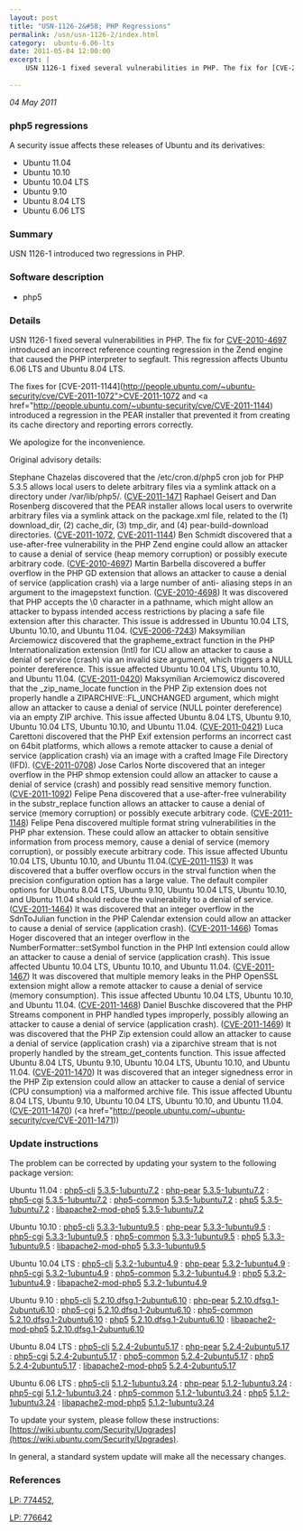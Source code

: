 ```yaml
---
layout: post
title: "USN-1126-2&#58; PHP Regressions"
permalink: /usn/usn-1126-2/index.html
category:  ubuntu-6.06-lts
date: 2011-05-04 12:00:00
excerpt: |
    USN 1126-1 fixed several vulnerabilities in PHP. The fix for [CVE-2010-4697](http://people.ubuntu.com/~ubuntu-security/cve/CVE-2010-4697) introduced an incorrect reference counting regression in the Zend engine that caused the PHP interpreter to segfault. This regression affects Ubuntu 6.06 LTS and Ubuntu 8.04 LTS.
    
--- 
```

 
 

*04 May 2011*

### php5 regressions

A security issue affects these releases of Ubuntu and its derivatives:

* Ubuntu 11.04
* Ubuntu 10.10
* Ubuntu 10.04 LTS
* Ubuntu 9.10
* Ubuntu 8.04 LTS
* Ubuntu 6.06 LTS

### Summary

USN 1126-1 introduced two regressions in PHP. 

### Software description

* php5 

### Details

USN 1126-1 fixed several vulnerabilities in PHP. The fix for [CVE-2010-4697](http://people.ubuntu.com/~ubuntu-security/cve/CVE-2010-4697) introduced an incorrect reference counting regression in the Zend engine that caused the PHP interpreter to segfault. This regression affects Ubuntu 6.06 LTS and Ubuntu 8.04 LTS.

The fixes for [CVE-2011-1144](http://people.ubuntu.com/~ubuntu-security/cve/CVE-2011-1072">CVE-2011-1072</a> and <a href="http://people.ubuntu.com/~ubuntu-security/cve/CVE-2011-1144) introduced a regression in the PEAR installer that prevented it from creating its cache directory and reporting errors correctly.

We apologize for the inconvenience.

Original advisory details:

 Stephane Chazelas discovered that the /etc/cron.d/php5 cron job for PHP 5.3.5 allows local users to delete arbitrary files via a symlink attack on a directory under /var/lib/php5/. ([CVE-2011-1471](http://people.ubuntu.com/~ubuntu-security/cve/CVE-2011-0441">CVE-2011-0441</a>) Raphael Geisert and Dan Rosenberg discovered that the PEAR installer allows local users to overwrite arbitrary files via a symlink attack on the package.xml file, related to the (1) download_dir, (2) cache_dir, (3) tmp_dir, and (4) pear-build-download directories. (<a href="http://people.ubuntu.com/~ubuntu-security/cve/CVE-2011-1072">CVE-2011-1072</a>, <a href="http://people.ubuntu.com/~ubuntu-security/cve/CVE-2011-1144">CVE-2011-1144</a>) Ben Schmidt discovered that a use-after-free vulnerability in the PHP Zend engine could allow an attacker to cause a denial of service (heap memory corruption) or possibly execute arbitrary code. (<a href="http://people.ubuntu.com/~ubuntu-security/cve/CVE-2010-4697">CVE-2010-4697</a>) Martin Barbella discovered a buffer overflow in the PHP GD extension that allows an attacker to cause a denial of service (application crash) via a large number of anti- aliasing steps in an argument to the imagepstext function. (<a href="http://people.ubuntu.com/~ubuntu-security/cve/CVE-2010-4698">CVE-2010-4698</a>) It was discovered that PHP accepts the \0 character in a pathname, which might allow an attacker to bypass intended access restrictions by placing a safe file extension after this character. This issue is addressed in Ubuntu 10.04 LTS, Ubuntu 10.10, and Ubuntu 11.04. (<a href="http://people.ubuntu.com/~ubuntu-security/cve/CVE-2006-7243">CVE-2006-7243</a>) Maksymilian Arciemowicz discovered that the grapheme_extract function in the PHP Internationalization extension (Intl) for ICU allow an attacker to cause a denial of service (crash) via an invalid size argument, which triggers a NULL pointer dereference. This issue affected Ubuntu 10.04 LTS, Ubuntu 10.10, and Ubuntu 11.04. (<a href="http://people.ubuntu.com/~ubuntu-security/cve/CVE-2011-0420">CVE-2011-0420</a>) Maksymilian Arciemowicz discovered that the _zip_name_locate function in the PHP Zip extension does not properly handle a ZIPARCHIVE::FL_UNCHANGED argument, which might allow an attacker to cause a denial of service (NULL pointer dereference) via an empty ZIP archive. This issue affected Ubuntu 8.04 LTS, Ubuntu 9.10, Ubuntu 10.04 LTS, Ubuntu 10.10, and Ubuntu 11.04. (<a href="http://people.ubuntu.com/~ubuntu-security/cve/CVE-2011-0421">CVE-2011-0421</a>) Luca Carettoni discovered that the PHP Exif extension performs an incorrect cast on 64bit platforms, which allows a remote attacker to cause a denial of service (application crash) via an image with a crafted Image File Directory (IFD). (<a href="http://people.ubuntu.com/~ubuntu-security/cve/CVE-2011-0708">CVE-2011-0708</a>) Jose Carlos Norte discovered that an integer overflow in the PHP shmop extension could allow an attacker to cause a denial of service (crash) and possibly read sensitive memory function. (<a href="http://people.ubuntu.com/~ubuntu-security/cve/CVE-2011-1092">CVE-2011-1092</a>) Felipe Pena discovered that a use-after-free vulnerability in the substr_replace function allows an attacker to cause a denial of service (memory corruption) or possibly execute arbitrary code. (<a href="http://people.ubuntu.com/~ubuntu-security/cve/CVE-2011-1148">CVE-2011-1148</a>) Felipe Pena discovered multiple format string vulnerabilities in the PHP phar extension. These could allow an attacker to obtain sensitive information from process memory, cause a denial of service (memory corruption), or possibly execute arbitrary code. This issue affected Ubuntu 10.04 LTS, Ubuntu 10.10, and Ubuntu 11.04.(<a href="http://people.ubuntu.com/~ubuntu-security/cve/CVE-2011-1153">CVE-2011-1153</a>) It was discovered that a buffer overflow occurs in the strval function when the precision configuration option has a large value. The default compiler options for Ubuntu 8.04 LTS, Ubuntu 9.10, Ubuntu 10.04 LTS, Ubuntu 10.10, and Ubuntu 11.04 should reduce the vulnerability to a denial of service. (<a href="http://people.ubuntu.com/~ubuntu-security/cve/CVE-2011-1464">CVE-2011-1464</a>) It was discovered that an integer overflow in the SdnToJulian function in the PHP Calendar extension could allow an attacker to cause a denial of service (application crash). (<a href="http://people.ubuntu.com/~ubuntu-security/cve/CVE-2011-1466">CVE-2011-1466</a>) Tomas Hoger discovered that an integer overflow in the NumberFormatter::setSymbol function in the PHP Intl extension could allow an attacker to cause a denial of service (application crash). This issue affected Ubuntu 10.04 LTS, Ubuntu 10.10, and Ubuntu 11.04. (<a href="http://people.ubuntu.com/~ubuntu-security/cve/CVE-2011-1467">CVE-2011-1467</a>) It was discovered that multiple memory leaks in the PHP OpenSSL extension might allow a remote attacker to cause a denial of service (memory consumption). This issue affected Ubuntu 10.04 LTS, Ubuntu 10.10, and Ubuntu 11.04. (<a href="http://people.ubuntu.com/~ubuntu-security/cve/CVE-2011-1468">CVE-2011-1468</a>) Daniel Buschke discovered that the PHP Streams component in PHP handled types improperly, possibly allowing an attacker to cause a denial of service (application crash). (<a href="http://people.ubuntu.com/~ubuntu-security/cve/CVE-2011-1469">CVE-2011-1469</a>) It was discovered that the PHP Zip extension could allow an attacker to cause a denial of service (application crash) via a ziparchive stream that is not properly handled by the stream_get_contents function. This issue affected Ubuntu 8.04 LTS, Ubuntu 9.10, Ubuntu 10.04 LTS, Ubuntu 10.10, and Ubuntu 11.04. (<a href="http://people.ubuntu.com/~ubuntu-security/cve/CVE-2011-1470">CVE-2011-1470</a>) It was discovered that an integer signedness error in the PHP Zip extension could allow an attacker to cause a denial of service (CPU consumption) via a malformed archive file. This issue affected Ubuntu 8.04 LTS, Ubuntu 9.10, Ubuntu 10.04 LTS, Ubuntu 10.10, and Ubuntu 11.04. (<a href="http://people.ubuntu.com/~ubuntu-security/cve/CVE-2011-1470">CVE-2011-1470</a>) (<a href="http://people.ubuntu.com/~ubuntu-security/cve/CVE-2011-1471)) 

### Update instructions

The problem can be corrected by updating your system to the following package version:

Ubuntu 11.04
 : [php5-cli](https://launchpad.net/ubuntu/+source/php5) <span> [5.3.5-1ubuntu7.2](https://launchpad.net/ubuntu/+source/php5/5.3.5-1ubuntu7.2) </span> 
 : [php-pear](https://launchpad.net/ubuntu/+source/php5) <span> [5.3.5-1ubuntu7.2](https://launchpad.net/ubuntu/+source/php5/5.3.5-1ubuntu7.2) </span> 
 : [php5-cgi](https://launchpad.net/ubuntu/+source/php5) <span> [5.3.5-1ubuntu7.2](https://launchpad.net/ubuntu/+source/php5/5.3.5-1ubuntu7.2) </span> 
 : [php5-common](https://launchpad.net/ubuntu/+source/php5) <span> [5.3.5-1ubuntu7.2](https://launchpad.net/ubuntu/+source/php5/5.3.5-1ubuntu7.2) </span> 
 : [php5](https://launchpad.net/ubuntu/+source/php5) <span> [5.3.5-1ubuntu7.2](https://launchpad.net/ubuntu/+source/php5/5.3.5-1ubuntu7.2) </span> 
 : [libapache2-mod-php5](https://launchpad.net/ubuntu/+source/php5) <span> [5.3.5-1ubuntu7.2](https://launchpad.net/ubuntu/+source/php5/5.3.5-1ubuntu7.2) </span> 

Ubuntu 10.10
 : [php5-cli](https://launchpad.net/ubuntu/+source/php5) <span> [5.3.3-1ubuntu9.5](https://launchpad.net/ubuntu/+source/php5/5.3.3-1ubuntu9.5) </span> 
 : [php-pear](https://launchpad.net/ubuntu/+source/php5) <span> [5.3.3-1ubuntu9.5](https://launchpad.net/ubuntu/+source/php5/5.3.3-1ubuntu9.5) </span> 
 : [php5-cgi](https://launchpad.net/ubuntu/+source/php5) <span> [5.3.3-1ubuntu9.5](https://launchpad.net/ubuntu/+source/php5/5.3.3-1ubuntu9.5) </span> 
 : [php5-common](https://launchpad.net/ubuntu/+source/php5) <span> [5.3.3-1ubuntu9.5](https://launchpad.net/ubuntu/+source/php5/5.3.3-1ubuntu9.5) </span> 
 : [php5](https://launchpad.net/ubuntu/+source/php5) <span> [5.3.3-1ubuntu9.5](https://launchpad.net/ubuntu/+source/php5/5.3.3-1ubuntu9.5) </span> 
 : [libapache2-mod-php5](https://launchpad.net/ubuntu/+source/php5) <span> [5.3.3-1ubuntu9.5](https://launchpad.net/ubuntu/+source/php5/5.3.3-1ubuntu9.5) </span> 

Ubuntu 10.04 LTS
 : [php5-cli](https://launchpad.net/ubuntu/+source/php5) <span> [5.3.2-1ubuntu4.9](https://launchpad.net/ubuntu/+source/php5/5.3.2-1ubuntu4.9) </span> 
 : [php-pear](https://launchpad.net/ubuntu/+source/php5) <span> [5.3.2-1ubuntu4.9](https://launchpad.net/ubuntu/+source/php5/5.3.2-1ubuntu4.9) </span> 
 : [php5-cgi](https://launchpad.net/ubuntu/+source/php5) <span> [5.3.2-1ubuntu4.9](https://launchpad.net/ubuntu/+source/php5/5.3.2-1ubuntu4.9) </span> 
 : [php5-common](https://launchpad.net/ubuntu/+source/php5) <span> [5.3.2-1ubuntu4.9](https://launchpad.net/ubuntu/+source/php5/5.3.2-1ubuntu4.9) </span> 
 : [php5](https://launchpad.net/ubuntu/+source/php5) <span> [5.3.2-1ubuntu4.9](https://launchpad.net/ubuntu/+source/php5/5.3.2-1ubuntu4.9) </span> 
 : [libapache2-mod-php5](https://launchpad.net/ubuntu/+source/php5) <span> [5.3.2-1ubuntu4.9](https://launchpad.net/ubuntu/+source/php5/5.3.2-1ubuntu4.9) </span> 

Ubuntu 9.10
 : [php5-cli](https://launchpad.net/ubuntu/+source/php5) <span> [5.2.10.dfsg.1-2ubuntu6.10](https://launchpad.net/ubuntu/+source/php5/5.2.10.dfsg.1-2ubuntu6.10) </span> 
 : [php-pear](https://launchpad.net/ubuntu/+source/php5) <span> [5.2.10.dfsg.1-2ubuntu6.10](https://launchpad.net/ubuntu/+source/php5/5.2.10.dfsg.1-2ubuntu6.10) </span> 
 : [php5-cgi](https://launchpad.net/ubuntu/+source/php5) <span> [5.2.10.dfsg.1-2ubuntu6.10](https://launchpad.net/ubuntu/+source/php5/5.2.10.dfsg.1-2ubuntu6.10) </span> 
 : [php5-common](https://launchpad.net/ubuntu/+source/php5) <span> [5.2.10.dfsg.1-2ubuntu6.10](https://launchpad.net/ubuntu/+source/php5/5.2.10.dfsg.1-2ubuntu6.10) </span> 
 : [php5](https://launchpad.net/ubuntu/+source/php5) <span> [5.2.10.dfsg.1-2ubuntu6.10](https://launchpad.net/ubuntu/+source/php5/5.2.10.dfsg.1-2ubuntu6.10) </span> 
 : [libapache2-mod-php5](https://launchpad.net/ubuntu/+source/php5) <span> [5.2.10.dfsg.1-2ubuntu6.10](https://launchpad.net/ubuntu/+source/php5/5.2.10.dfsg.1-2ubuntu6.10) </span> 

Ubuntu 8.04 LTS
 : [php5-cli](https://launchpad.net/ubuntu/+source/php5) <span> [5.2.4-2ubuntu5.17](https://launchpad.net/ubuntu/+source/php5/5.2.4-2ubuntu5.17) </span> 
 : [php-pear](https://launchpad.net/ubuntu/+source/php5) <span> [5.2.4-2ubuntu5.17](https://launchpad.net/ubuntu/+source/php5/5.2.4-2ubuntu5.17) </span> 
 : [php5-cgi](https://launchpad.net/ubuntu/+source/php5) <span> [5.2.4-2ubuntu5.17](https://launchpad.net/ubuntu/+source/php5/5.2.4-2ubuntu5.17) </span> 
 : [php5-common](https://launchpad.net/ubuntu/+source/php5) <span> [5.2.4-2ubuntu5.17](https://launchpad.net/ubuntu/+source/php5/5.2.4-2ubuntu5.17) </span> 
 : [php5](https://launchpad.net/ubuntu/+source/php5) <span> [5.2.4-2ubuntu5.17](https://launchpad.net/ubuntu/+source/php5/5.2.4-2ubuntu5.17) </span> 
 : [libapache2-mod-php5](https://launchpad.net/ubuntu/+source/php5) <span> [5.2.4-2ubuntu5.17](https://launchpad.net/ubuntu/+source/php5/5.2.4-2ubuntu5.17) </span> 

Ubuntu 6.06 LTS
 : [php5-cli](https://launchpad.net/ubuntu/+source/php5) <span> [5.1.2-1ubuntu3.24](https://launchpad.net/ubuntu/+source/php5/5.1.2-1ubuntu3.24) </span> 
 : [php-pear](https://launchpad.net/ubuntu/+source/php5) <span> [5.1.2-1ubuntu3.24](https://launchpad.net/ubuntu/+source/php5/5.1.2-1ubuntu3.24) </span> 
 : [php5-cgi](https://launchpad.net/ubuntu/+source/php5) <span> [5.1.2-1ubuntu3.24](https://launchpad.net/ubuntu/+source/php5/5.1.2-1ubuntu3.24) </span> 
 : [php5-common](https://launchpad.net/ubuntu/+source/php5) <span> [5.1.2-1ubuntu3.24](https://launchpad.net/ubuntu/+source/php5/5.1.2-1ubuntu3.24) </span> 
 : [php5](https://launchpad.net/ubuntu/+source/php5) <span> [5.1.2-1ubuntu3.24](https://launchpad.net/ubuntu/+source/php5/5.1.2-1ubuntu3.24) </span> 
 : [libapache2-mod-php5](https://launchpad.net/ubuntu/+source/php5) <span> [5.1.2-1ubuntu3.24](https://launchpad.net/ubuntu/+source/php5/5.1.2-1ubuntu3.24) </span> 

To update your system, please follow these instructions: [https://wiki.ubuntu.com/Security/Upgrades](https://wiki.ubuntu.com/Security/Upgrades).

In general, a standard system update will make all the necessary changes. 

### References

 
 [LP: 774452](https://launchpad.net/bugs/774452), 

 [LP: 776642](https://launchpad.net/bugs/776642)
 

